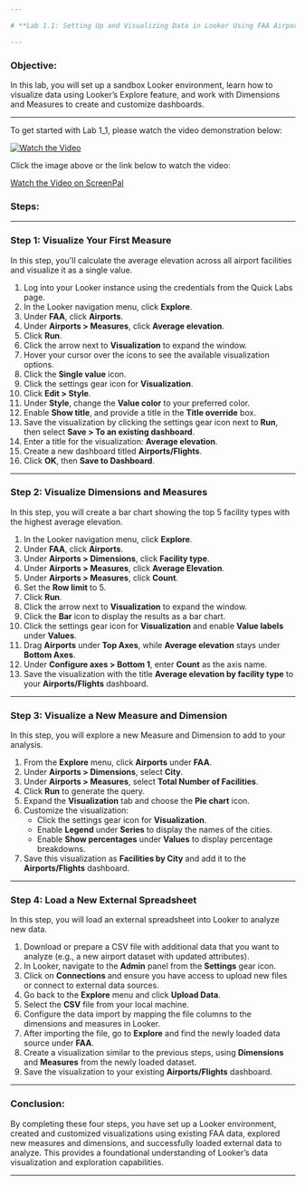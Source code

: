 ```yaml
---

# **Lab 1.1: Setting Up and Visualizing Data in Looker Using FAA Airport Data**

---
```


### **Objective:**
In this lab, you will set up a sandbox Looker environment, learn how to visualize data using Looker’s Explore feature, and work with Dimensions and Measures to create and customize dashboards.

---
To get started with Lab 1_1, please watch the video demonstration below:

[![Watch the Video](https://go.screenpal.com/api/thumbnail?url=cZQjr3VRpCY)](https://go.screenpal.com/watch/cZQjr3VRpCY)

Click the image above or the link below to watch the video:

[Watch the Video on ScreenPal](https://go.screenpal.com/watch/cZQjr3VRpCY)

### **Steps:**

---

### **Step 1: Visualize Your First Measure**

In this step, you'll calculate the average elevation across all airport facilities and visualize it as a single value.

1. Log into your Looker instance using the credentials from the Quick Labs page.
2. In the Looker navigation menu, click **Explore**.
3. Under **FAA**, click **Airports**.
4. Under **Airports > Measures**, click **Average elevation**.
5. Click **Run**.
6. Click the arrow next to **Visualization** to expand the window.
7. Hover your cursor over the icons to see the available visualization options.
8. Click the **Single value** icon.
9. Click the settings gear icon for **Visualization**.
10. Click **Edit > Style**.
11. Under **Style**, change the **Value color** to your preferred color.
12. Enable **Show title**, and provide a title in the **Title override** box.
13. Save the visualization by clicking the settings gear icon next to **Run**, then select **Save > To an existing dashboard**.
14. Enter a title for the visualization: **Average elevation**.
15. Create a new dashboard titled **Airports/Flights**.
16. Click **OK**, then **Save to Dashboard**.

---

### **Step 2: Visualize Dimensions and Measures**

In this step, you will create a bar chart showing the top 5 facility types with the highest average elevation.

1. In the Looker navigation menu, click **Explore**.
2. Under **FAA**, click **Airports**.
3. Under **Airports > Dimensions**, click **Facility type**.
4. Under **Airports > Measures**, click **Average Elevation**.
5. Under **Airports > Measures**, click **Count**.
6. Set the **Row limit** to 5.
7. Click **Run**.
8. Click the arrow next to **Visualization** to expand the window.
9. Click the **Bar** icon to display the results as a bar chart.
10. Click the settings gear icon for **Visualization** and enable **Value labels** under **Values**.
11. Drag **Airports** under **Top Axes**, while **Average elevation** stays under **Bottom Axes**.
12. Under **Configure axes > Bottom 1**, enter **Count** as the axis name.
13. Save the visualization with the title **Average elevation by facility type** to your **Airports/Flights** dashboard.

---

### **Step 3: Visualize a New Measure and Dimension**

In this step, you will explore a new Measure and Dimension to add to your analysis.

1. From the **Explore** menu, click **Airports** under **FAA**.
2. Under **Airports > Dimensions**, select **City**.
3. Under **Airports > Measures**, select **Total Number of Facilities**.
4. Click **Run** to generate the query.
5. Expand the **Visualization** tab and choose the **Pie chart** icon.
6. Customize the visualization:
   - Click the settings gear icon for **Visualization**.
   - Enable **Legend** under **Series** to display the names of the cities.
   - Enable **Show percentages** under **Values** to display percentage breakdowns.
7. Save this visualization as **Facilities by City** and add it to the **Airports/Flights** dashboard.

---

### **Step 4: Load a New External Spreadsheet**

In this step, you will load an external spreadsheet into Looker to analyze new data.

1. Download or prepare a CSV file with additional data that you want to analyze (e.g., a new airport dataset with updated attributes).
2. In Looker, navigate to the **Admin** panel from the **Settings** gear icon.
3. Click on **Connections** and ensure you have access to upload new files or connect to external data sources.
4. Go back to the **Explore** menu and click **Upload Data**.
5. Select the **CSV** file from your local machine.
6. Configure the data import by mapping the file columns to the dimensions and measures in Looker.
7. After importing the file, go to **Explore** and find the newly loaded data source under **FAA**.
8. Create a visualization similar to the previous steps, using **Dimensions** and **Measures** from the newly loaded dataset.
9. Save the visualization to your existing **Airports/Flights** dashboard.

---

### **Conclusion:**
By completing these four steps, you have set up a Looker environment, created and customized visualizations using existing FAA data, explored new measures and dimensions, and successfully loaded external data to analyze. This provides a foundational understanding of Looker’s data visualization and exploration capabilities.

---
